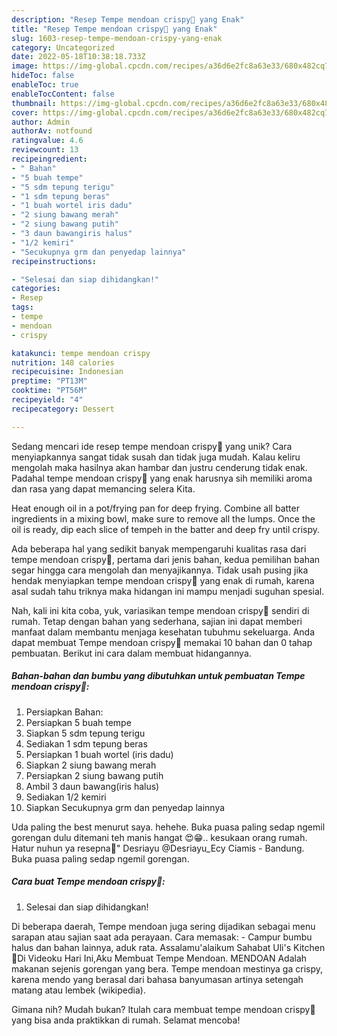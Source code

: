 ```yaml
---
description: "Resep Tempe mendoan crispy🤗 yang Enak"
title: "Resep Tempe mendoan crispy🤗 yang Enak"
slug: 1603-resep-tempe-mendoan-crispy-yang-enak
category: Uncategorized
date: 2022-05-18T10:38:18.733Z
image: https://img-global.cpcdn.com/recipes/a36d6e2fc8a63e33/680x482cq70/tempe-mendoan-crispy-foto-resep-utama.jpg
hideToc: false
enableToc: true
enableTocContent: false
thumbnail: https://img-global.cpcdn.com/recipes/a36d6e2fc8a63e33/680x482cq70/tempe-mendoan-crispy-foto-resep-utama.jpg
cover: https://img-global.cpcdn.com/recipes/a36d6e2fc8a63e33/680x482cq70/tempe-mendoan-crispy-foto-resep-utama.jpg
author: Admin
authorAv: notfound
ratingvalue: 4.6
reviewcount: 13
recipeingredient:
- " Bahan"
- "5 buah tempe"
- "5 sdm tepung terigu"
- "1 sdm tepung beras"
- "1 buah wortel iris dadu"
- "2 siung bawang merah"
- "2 siung bawang putih"
- "3 daun bawangiris halus"
- "1/2 kemiri"
- "Secukupnya grm dan penyedap lainnya"
recipeinstructions:

- "Selesai dan siap dihidangkan!"
categories:
- Resep
tags:
- tempe
- mendoan
- crispy

katakunci: tempe mendoan crispy 
nutrition: 148 calories
recipecuisine: Indonesian
preptime: "PT13M"
cooktime: "PT56M"
recipeyield: "4"
recipecategory: Dessert

---
```





Sedang mencari ide resep tempe mendoan crispy🤗 yang unik? Cara menyiapkannya sangat tidak susah dan tidak juga mudah. Kalau keliru mengolah maka hasilnya akan hambar dan justru cenderung tidak enak. Padahal tempe mendoan crispy🤗 yang enak harusnya sih memiliki aroma dan rasa yang dapat memancing selera Kita.





Heat enough oil in a pot/frying pan for deep frying. Combine all batter ingredients in a mixing bowl, make sure to remove all the lumps. Once the oil is ready, dip each slice of tempeh in the batter and deep fry until crispy.

Ada beberapa hal yang sedikit banyak mempengaruhi kualitas rasa dari tempe mendoan crispy🤗, pertama dari jenis bahan, kedua pemilihan bahan segar hingga cara mengolah dan menyajikannya. Tidak usah pusing jika hendak menyiapkan tempe mendoan crispy🤗 yang enak di rumah, karena asal sudah tahu triknya maka hidangan ini mampu menjadi suguhan spesial.






Nah, kali ini kita coba, yuk, variasikan tempe mendoan crispy🤗 sendiri di rumah. Tetap dengan bahan yang sederhana, sajian ini dapat memberi manfaat dalam membantu menjaga kesehatan tubuhmu sekeluarga. Anda dapat membuat Tempe mendoan crispy🤗 memakai 10 bahan dan 0 tahap pembuatan. Berikut ini cara dalam membuat hidangannya.

<!--inarticleads1-->

##### Bahan-bahan dan bumbu yang dibutuhkan untuk pembuatan Tempe mendoan crispy🤗:

1. Persiapkan  Bahan:
1. Persiapkan 5 buah tempe
1. Siapkan 5 sdm tepung terigu
1. Sediakan 1 sdm tepung beras
1. Persiapkan 1 buah wortel (iris dadu)
1. Siapkan 2 siung bawang merah
1. Persiapkan 2 siung bawang putih
1. Ambil 3 daun bawang(iris halus)
1. Sediakan 1/2 kemiri
1. Siapkan Secukupnya grm dan penyedap lainnya


Uda paling the best menurut saya. hehehe. Buka puasa paling sedap ngemil gorengan dulu ditemani teh manis hangat 😍😁.. kesukaan orang rumah. Hatur nuhun ya resepna🤗&#34; Desriayu @Desriayu_Ecy Ciamis - Bandung. Buka puasa paling sedap ngemil gorengan. 

<!--inarticleads2-->

##### Cara buat Tempe mendoan crispy🤗:


1. Selesai dan siap dihidangkan!

Di beberapa daerah, Tempe mendoan juga sering dijadikan sebagai menu sarapan atau sajian saat ada perayaan. Cara memasak: - Campur bumbu halus dan bahan lainnya, aduk rata. Assalamu&#39;alaikum Sahabat Uli&#39;s Kitchen🤗Di Videoku Hari Ini,Aku Membuat Tempe Mendoan. MENDOAN Adalah makanan sejenis gorengan yang bera. Tempe mendoan mestinya ga crispy, karena mendo yang berasal dari bahasa banyumasan artinya setengah matang atau lembek (wikipedia). 

Gimana nih? Mudah bukan? Itulah cara membuat tempe mendoan crispy🤗 yang bisa anda praktikkan di rumah. Selamat mencoba!
